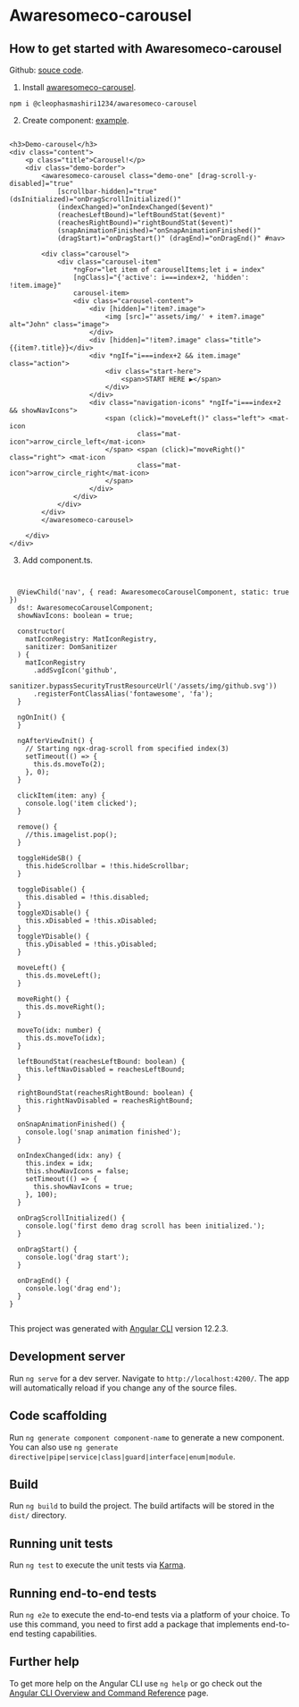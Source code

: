 # Awaresomeco-carousel

## How to get started with Awaresomeco-carousel 

Github: [souce code](https://github.com/cleophasmashiri/awesome-workspace.git).

1. Install [awaresomeco-carousel](
https://www.npmjs.com/package/@cleophasmashiri1234/awaresomeco-carousel).

```
npm i @cleophasmashiri1234/awaresomeco-carousel

```

2. Create component: [example](https://github.com/cleophasmashiri/awesome-workspace/tree/master/src/app/demo-carousel).

```

<h3>Demo-carousel</h3>
<div class="content">
	<p class="title">Carousel!</p>
	<div class="demo-border">
		<awaresomeco-carousel class="demo-one" [drag-scroll-y-disabled]="true"
			[scrollbar-hidden]="true" (dsInitialized)="onDragScrollInitialized()"
			(indexChanged)="onIndexChanged($event)"
			(reachesLeftBound)="leftBoundStat($event)"
			(reachesRightBound)="rightBoundStat($event)"
			(snapAnimationFinished)="onSnapAnimationFinished()"
			(dragStart)="onDragStart()" (dragEnd)="onDragEnd()" #nav>

		<div class="carousel">
			<div class="carousel-item"
				*ngFor="let item of carouselItems;let i = index"
				[ngClass]="{'active': i===index+2, 'hidden': !item.image}"
				carousel-item>
				<div class="carousel-content">
					<div [hidden]="!item?.image">
						<img [src]="'assets/img/' + item?.image" alt="John" class="image">
					</div>
					<div [hidden]="!item?.image" class="title">{{item?.title}}</div>
					<div *ngIf="i===index+2 && item.image" class="action">
						<div class="start-here">
							<span>START HERE ▶︎</span>
						</div>
					</div>
					<div class="navigation-icons" *ngIf="i===index+2 && showNavIcons">
						<span (click)="moveLeft()" class="left"> <mat-icon
								class="mat-icon">arrow_circle_left</mat-icon>
						</span> <span (click)="moveRight()" class="right"> <mat-icon
								class="mat-icon">arrow_circle_right</mat-icon>
						</span>
					</div>
				</div>
			</div>
		</div>
		</awaresomeco-carousel>

	</div>
</div>

```

3. Add component.ts.

```


  @ViewChild('nav', { read: AwaresomecoCarouselComponent, static: true })
  ds!: AwaresomecoCarouselComponent;
  showNavIcons: boolean = true;

  constructor(
    matIconRegistry: MatIconRegistry,
    sanitizer: DomSanitizer
  ) {
    matIconRegistry
      .addSvgIcon('github',
        sanitizer.bypassSecurityTrustResourceUrl('/assets/img/github.svg'))
      .registerFontClassAlias('fontawesome', 'fa');
  }

  ngOnInit() {
  }

  ngAfterViewInit() {
    // Starting ngx-drag-scroll from specified index(3)
    setTimeout(() => {
      this.ds.moveTo(2);
    }, 0);
  }

  clickItem(item: any) {
    console.log('item clicked');
  }

  remove() {
    //this.imagelist.pop();
  }

  toggleHideSB() {
    this.hideScrollbar = !this.hideScrollbar;
  }

  toggleDisable() {
    this.disabled = !this.disabled;
  }
  toggleXDisable() {
    this.xDisabled = !this.xDisabled;
  }
  toggleYDisable() {
    this.yDisabled = !this.yDisabled;
  }

  moveLeft() {
    this.ds.moveLeft();
  }

  moveRight() {
    this.ds.moveRight();
  }

  moveTo(idx: number) {
    this.ds.moveTo(idx);
  }

  leftBoundStat(reachesLeftBound: boolean) {
    this.leftNavDisabled = reachesLeftBound;
  }

  rightBoundStat(reachesRightBound: boolean) {
    this.rightNavDisabled = reachesRightBound;
  }

  onSnapAnimationFinished() {
    console.log('snap animation finished');
  }

  onIndexChanged(idx: any) {
    this.index = idx;
    this.showNavIcons = false;
    setTimeout(() => {
      this.showNavIcons = true;
    }, 100);
  }

  onDragScrollInitialized() {
    console.log('first demo drag scroll has been initialized.');
  }

  onDragStart() {
    console.log('drag start');
  }

  onDragEnd() {
    console.log('drag end');
  }
}


```



This project was generated with [Angular CLI](https://github.com/angular/angular-cli) version 12.2.3.

## Development server

Run `ng serve` for a dev server. Navigate to `http://localhost:4200/`. The app will automatically reload if you change any of the source files.

## Code scaffolding

Run `ng generate component component-name` to generate a new component. You can also use `ng generate directive|pipe|service|class|guard|interface|enum|module`.

## Build

Run `ng build` to build the project. The build artifacts will be stored in the `dist/` directory.

## Running unit tests

Run `ng test` to execute the unit tests via [Karma](https://karma-runner.github.io).

## Running end-to-end tests

Run `ng e2e` to execute the end-to-end tests via a platform of your choice. To use this command, you need to first add a package that implements end-to-end testing capabilities.

## Further help

To get more help on the Angular CLI use `ng help` or go check out the [Angular CLI Overview and Command Reference](https://angular.io/cli) page.
